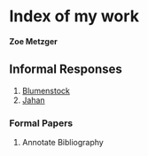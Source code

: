 # Index of my work

#### Zoe Metzger

## Informal Responses
1. [Blumenstock](https://zametzger.github.io/workshop/blumenstock)
2. [Jahan](https://zametzger.github.io/workshop/Jahan)

### Formal Papers
1. Annotate Bibliography
